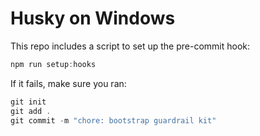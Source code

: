 # Husky on Windows

This repo includes a script to set up the pre-commit hook:

```powershell
npm run setup:hooks
```

If it fails, make sure you ran:

```powershell
git init
git add .
git commit -m "chore: bootstrap guardrail kit"
```
